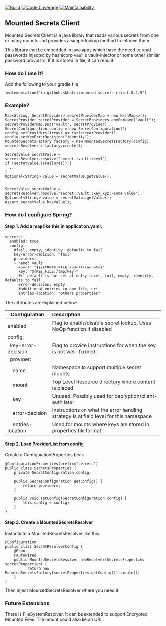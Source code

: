 
[![Build](https://travis-ci.com/skhatri/mounted-secrets-client.svg?branch=master)](https://travis-ci.com/github/skhatri/mounted-secrets-client)
[![Code Coverage](https://img.shields.io/codecov/c/github/skhatri/mounted-secrets-client/master.svg)](https://codecov.io/github/skhatri/mounted-secrets-client?branch=master)
[![Maintainability](https://api.codeclimate.com/v1/badges/26bd13fa3ac3fb95d5a2/maintainability)](https://codeclimate.com/github/skhatri/mounted-secrets-client/maintainability)

## Mounted Secrets Client

Mounted Secrets Client is a java library that reads various secrets from one or many mounts and provides a simple lookup method to retrieve
them.

This library can be embedded in java apps which have the need to read passwords injected by hashicorp vault's vault-injector or some other similar 
password providers. If it is stored in file, it can read it.


### How do I use it?

Add the following to your gradle file

```
implementation("io.github.skhatri:mounted-secrets-client:0.2.5")
```

### Example?

```
Map<String, SecretProvider> secretProviderMap = new HashMap<>();
SecretProvider secretProvider = SecretProviders.anyForName("vault");
secretProviderMap.put("vault", secretProvider);
SecretConfiguration config = new SecretConfiguration();
config.setProviders(Arrays.asList(secretProvider));
config.setKeyErrorDecision("identity");
MountedSecretsFactory factory = new MountedSecretsFactory(config);
secretsResolver = factory.create();

SecretValue secretValue = secretsResolver.resolve("secret::vault::key1");
if (secretValue.isFailure()) {
  ...
}
Optional<String> value = secretValue.getValue();


SecretValue secretValue = secretsResolver.resolve("secret::vault::key_xyz:-some value");
Optional<String> value = secretValue.getValue();
assert secretValue.hasValue();
```

### How do I configure Spring?

#### Step 1. Add a map like this in application.yaml:
```
secrets:
  enabled: true
  config:
    #fail, empty, identity. defaults to fail
    key-error-decision: "fail"
    providers:
    - name: vault
      mount: "${SECRETS_FILE:/vault/secrets}"
      key: "${KEY_FILE:/tmp/key}"
      #if default is not set at entry level, fail, empty, identity. defaults to fail
      error-decision: empty
      #additional entries in one file, uri
      entries-location: "others.properties"
```

The attributes are explained below:

| Configuration | Description |
| ------------- |:------------|
| enabled | Flag to enable/disable secret lookup. Uses NoOp function if disabled  |
| config:         |           |
| ` `key-error-decision | Flag to provide instructions for when the key is not well-formed.  |
| ` `provider:       |             |
| `  `name            | Namespace to support multiple secret mounts            |
| `  `mount           | Top Level Resource directory where content is placed   |
| `  `key             | Unused. Possibly used for decryption/client-auth later |
| `  `error-decision  | Instructions on what the error handling strategy is at field level for this namespace |
| `  `entries-location| Used for mounts where keys are stored in properties file format | 



#### Step 2. Load ProviderList from config

Create a ConfigurationProperties bean
```
@ConfigurationProperties(prefix="secrets")
public class SecretsProperties {
    private SecretConfiguration config;

    public SecretConfiguration getConfig() {
        return providers;
    }

    public void setConfig(SecretConfiguration config) {
        this.config = config;
    }
}

```

#### Step 3. Create a MountedSecretsResolver

Instantiate a MountedSecretsResolver like this

```
@Configuration
public class SecretResolverConfig {
    @Bean
    @Autowired
    public MountedSecretsResolver newResolver(SecretsProperties secretProperties) {
          return new MountedSecretsFactory(secretProperties.getConfig()).create();
    }
}
```

Then inject MountedSecretsResolver where you need it.


### Future Extensions
There is FileSystemResolver. It can be extended to support Encrypted Mounted Files. The mount could also be an URL. 
 
 